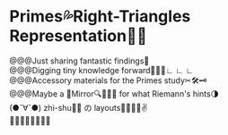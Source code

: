 # Primes💦Right-Triangles Representation🍉👟
@@@Just sharing fantastic findings🌈<br>
@@@Digging tiny knowledge forward🚩🚩🚩∟ ∟ ∟<br>
@@@Accessory materials for the Primes study✂🛠🗝<br>
@@@Maybe a 🔎Mirror🔍📐💡🔦 for what Riemann's hints🌗<br>
(●ˇ∀ˇ●) zhi-shu🌲🎄 の layouts🏁🏳‍🌈🥓✌<br>
🎅🎅🎅🎅🎅🎅🎅🎅
